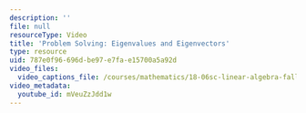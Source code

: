 ```yaml
---
description: ''
file: null
resourceType: Video
title: 'Problem Solving: Eigenvalues and Eigenvectors'
type: resource
uid: 787e0f96-696d-be97-e7fa-e15700a5a92d
video_files:
  video_captions_file: /courses/mathematics/18-06sc-linear-algebra-fall-2011/least-squares-determinants-and-eigenvalues/eigenvalues-and-eigenvectors/problem-solving-eigenvalues-and-eigenvectors/mVeuZzJdd1w.vtt
video_metadata:
  youtube_id: mVeuZzJdd1w
---
```


